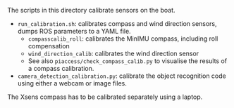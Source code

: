 The scripts in this directory calibrate sensors on the boat.

- `run_calibration.sh`: calibrates compass and wind direction sensors,
  dumps ROS parameters to a YAML file.
  - `compasscalib_roll`: calibrates the MinIMU compass, including roll compensation
  - `wind_direction_calib`: calibrates the wind direction sensor
  - See also `piaccess/check_compass_calib.py` to visualise the results of a
    compass calibration.
- `camera_detection_calibration.py`: calibrate the object recognition code
  using either a webcam or image files.

The Xsens compass has to be calibrated separately using a laptop.

